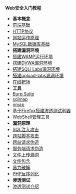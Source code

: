 **Web安全入门教程**
- **基本概念**
- [前端基础](#)
- [HTTP协议](HTTP)
- [网站运作原理](#)
- [MySQL数据库基础](#)
- **搭建漏洞环境**
- [搭建WAMP运行环境](setup-wamp)
- [搭建DVWA漏洞环境](setup-dvwa)
- [搭建SQLi Labs漏洞环境](setup-sqli-labs)
- [搭建upload-labs漏洞环境](setup-upload-labs)
- [在线靶场](#)
- **工具**
- [Burp Suite](#)
- [sqlmap](#)
- [nmap](#)
- [基于Firefox搭建渗透测试利器](firefox-addons-for-penetration-testing)
- [WebShell管理工具](#)
- **漏洞原理**
- [SQL注入攻击](SQLi)
- [跨站脚本攻击](XSS)
- [跨站请求伪造](CSRF)
- [服务端请求伪造](SSRF)
- [文件上传漏洞](#)
- [文件包含](#)
- [暴力破解](#)
- [PHP反序列化](#)
- **渗透测试**
- [渗透测试介绍](what-is-penetration-testing)